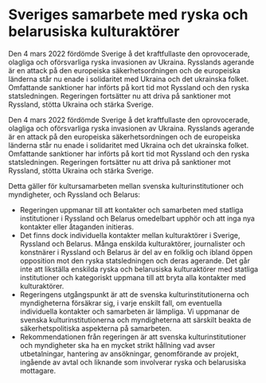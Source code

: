# Sveriges samarbete med ryska och belarusiska kulturaktörer

Den 4 mars 2022 fördömde Sverige å det kraftfullaste den oprovocerade, olagliga och oförsvarliga ryska invasionen av Ukraina. Rysslands agerande är en attack på den europeiska säkerhetsordningen och de europeiska länderna står nu enade i solidaritet med Ukraina och det ukrainska folket. Omfattande sanktioner har införts på kort tid mot Ryssland och den ryska statsledningen. Regeringen fortsätter nu att driva på sanktioner mot Ryssland, stötta Ukraina och stärka Sverige.

Den 4 mars 2022 fördömde Sverige å det kraftfullaste den oprovocerade, olagliga och oförsvarliga ryska invasionen av Ukraina. Rysslands agerande är en attack på den europeiska säkerhetsordningen och de europeiska länderna står nu enade i solidaritet med Ukraina och det ukrainska folket. Omfattande sanktioner har införts på kort tid mot Ryssland och den ryska statsledningen. Regeringen fortsätter nu att driva på sanktioner mot Ryssland, stötta Ukraina och stärka Sverige.

Detta gäller för kultursamarbeten mellan svenska kulturinstitutioner och myndigheter, och Ryssland och Belarus:

* Regeringen uppmanar till att kontakter och samarbeten med statliga institutioner i Ryssland och Belarus omedelbart upphör och att inga nya kontakter eller åtaganden initieras.
* Det finns dock individuella kontakter mellan kulturaktörer i Sverige, Ryssland och Belarus. Många enskilda kulturaktörer, journalister och konstnärer i Ryssland och Belarus är del av en folklig och ibland öppen opposition mot den ryska statsledningen och deras agerande. Det går inte att likställa enskilda ryska och belarusiska kulturaktörer med statliga institutioner och kategoriskt uppmana till att bryta alla kontakter med kulturaktörer.
* Regeringens utgångspunkt är att de svenska kulturinstitutionerna och myndigheterna försäkrar sig, i varje enskilt fall, om eventuella individuella kontakter och samarbeten är lämpliga. Vi uppmanar de svenska kulturinstitutionerna och myndigheterna att särskilt beakta de säkerhetspolitiska aspekterna på samarbeten.
* Rekommendationen från regeringen är att svenska kulturinstitutioner och myndigheter ska ha en mycket strikt hållning vad avser utbetalningar, hantering av ansökningar, genomförande av projekt, ingående av avtal och liknande som involverar ryska och belarusiska mottagare.
